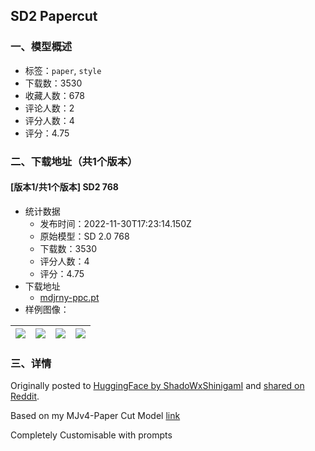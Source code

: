 ## SD2 Papercut
### 一、模型概述

- 标签：`paper`, `style`
- 下载数：3530
- 收藏人数：678
- 评论人数：2
- 评分人数：4
- 评分：4.75

### 二、下载地址（共1个版本）

#### [版本1/共1个版本] SD2 768

- 统计数据
  - 发布时间：2022-11-30T17:23:14.150Z
  - 原始模型：SD 2.0 768
  - 下载数：3530
  - 评分人数：4
  - 评分：4.75
- 下载地址
  - [mdjrny-ppc.pt](https://civitai.com/api/download/models/1155)
- 样例图像：

| <img src="https://image.civitai.com/xG1nkqKTMzGDvpLrqFT7WA/2c978bb2-5c08-4e48-120a-a06e40249800/width=450/9481.jpeg" /> | <img src="https://image.civitai.com/xG1nkqKTMzGDvpLrqFT7WA/01b420b5-1976-48ff-0ff4-11691601bd00/width=450/9480.jpeg" /> | <img src="https://image.civitai.com/xG1nkqKTMzGDvpLrqFT7WA/ff1e612f-8b5a-4d19-4705-185d25e7d400/width=450/9479.jpeg" /> | <img src="https://image.civitai.com/xG1nkqKTMzGDvpLrqFT7WA/284ee053-8ef3-438e-41cd-05af1ad6d300/width=450/9478.jpeg" /> |
| ---- | ---- | ---- | ---- |


### 三、详情
<p>Originally posted to <a href="https://huggingface.co/ShadoWxShinigamI/SD2-768-Papercut" rel="ugc" target="_blank">HuggingFace by ShadoWxShinigamI</a> and <a href="https://www.reddit.com/r/StableDiffusion/comments/z81whe/sd_20_papercut_embedding/" rel="ugc" target="_blank">shared on Reddit</a>.</p><p>Based on my MJv4-Paper Cut Model <a href="https://huggingface.co/ShadoWxShinigamI/MidJourney-PaperCut" rel="ugc" target="_blank">link</a></p><p>Completely Customisable with prompts</p>